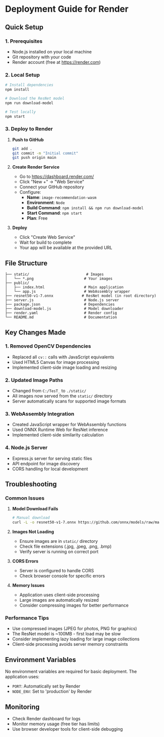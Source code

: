 # Deployment Guide for Render

## Quick Setup

### 1. Prerequisites
- Node.js installed on your local machine
- Git repository with your code
- Render account (free at https://render.com)

### 2. Local Setup

```bash
# Install dependencies
npm install

# Download the ResNet model
npm run download-model

# Test locally
npm start
```

### 3. Deploy to Render

1. **Push to GitHub**
   ```bash
   git add .
   git commit -m "Initial commit"
   git push origin main
   ```

2. **Create Render Service**
   - Go to https://dashboard.render.com/
   - Click "New +" → "Web Service"
   - Connect your GitHub repository
   - Configure:
     - **Name**: `image-recommendation-wasm`
     - **Environment**: `Node`
     - **Build Command**: `npm install && npm run download-model`
     - **Start Command**: `npm start`
     - **Plan**: Free

3. **Deploy**
   - Click "Create Web Service"
   - Wait for build to complete
   - Your app will be available at the provided URL

## File Structure

```
├── static/                          # Images
│   └── *.png                       # Your images
├── public/
│   ├── index.html                  # Main application
│   └── app.js                      # WebAssembly wrapper
├── resnet50-v1-7.onnx             # ResNet model (in root directory)
├── server.js                       # Node.js server
├── package.json                    # Dependencies
├── download-model.js               # Model downloader
├── render.yaml                     # Render config
└── README.md                       # Documentation
```

## Key Changes Made

### 1. Removed OpenCV Dependencies
- Replaced all `cv::` calls with JavaScript equivalents
- Used HTML5 Canvas for image processing
- Implemented client-side image loading and resizing

### 2. Updated Image Paths
- Changed from `C:/TesT_` to `./static/`
- All images now served from the `static/` directory
- Server automatically scans for supported image formats

### 3. WebAssembly Integration
- Created JavaScript wrapper for WebAssembly functions
- Used ONNX Runtime Web for ResNet inference
- Implemented client-side similarity calculation

### 4. Node.js Server
- Express.js server for serving static files
- API endpoint for image discovery
- CORS handling for local development

## Troubleshooting

### Common Issues

1. **Model Download Fails**
   ```bash
   # Manual download
   curl -L -o resnet50-v1-7.onnx https://github.com/onnx/models/raw/main/vision/classification/resnet/model/resnet50-v1-7.onnx
   ```

2. **Images Not Loading**
   - Ensure images are in `static/` directory
   - Check file extensions (.jpg, .jpeg, .png, .bmp)
   - Verify server is running on correct port

3. **CORS Errors**
   - Server is configured to handle CORS
   - Check browser console for specific errors

4. **Memory Issues**
   - Application uses client-side processing
   - Large images are automatically resized
   - Consider compressing images for better performance

### Performance Tips

- Use compressed images (JPEG for photos, PNG for graphics)
- The ResNet model is ~100MB - first load may be slow
- Consider implementing lazy loading for large image collections
- Client-side processing avoids server memory constraints

## Environment Variables

No environment variables are required for basic deployment. The application uses:
- `PORT`: Automatically set by Render
- `NODE_ENV`: Set to 'production' by Render

## Monitoring

- Check Render dashboard for logs
- Monitor memory usage (free tier has limits)
- Use browser developer tools for client-side debugging 